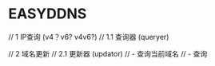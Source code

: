 # EASYDDNS


// 1 IP查询 (v4？v6? v4v6?)
//  1.1 查询器 (queryer) 

// 2 域名更新
//  2.1 更新器 (updator)
//    - 查询当前域名
//    - 查询